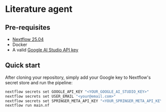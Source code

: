 # Literature agent

## Pre-requisites

- [Nextflow 25.04](https://www.nextflow.io/)
- Docker
- A valid [Google AI Studio API key](https://aistudio.google.com/app/api-keys)

## Quick start

After cloning your repository, simply add your Google key to Nextflow's secret store and run the pipeline:

```bash
nextflow secrets set GOOGLE_API_KEY "<YOUR_GOOGLE_AI_STUDIO_KEY>"
nextflow secrets set USER_EMAIL "<your@email.com>"
nextflow secrets set SPRINGER_META_API_KEY "<YOUR_SPRINGER_META_API_KEY>"
nextflow run main.nf
```
